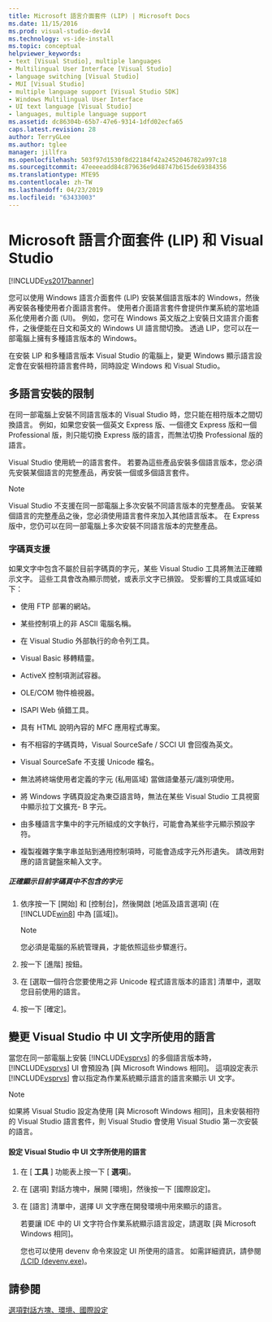 ```yaml
---
title: Microsoft 語言介面套件 (LIP) | Microsoft Docs
ms.date: 11/15/2016
ms.prod: visual-studio-dev14
ms.technology: vs-ide-install
ms.topic: conceptual
helpviewer_keywords:
- text [Visual Studio], multiple languages
- Multilingual User Interface [Visual Studio]
- language switching [Visual Studio]
- MUI [Visual Studio]
- multiple language support [Visual Studio SDK]
- Windows Multilingual User Interface
- UI text language [Visual Studio]
- languages, multiple language support
ms.assetid: dc86304b-65b7-47e6-9314-1dfd02ecfa65
caps.latest.revision: 28
author: TerryGLee
ms.author: tglee
manager: jillfra
ms.openlocfilehash: 503f97d1530f8d22184f42a2452046782a997c18
ms.sourcegitcommit: 47eeeeadd84c879636e9d48747b615de69384356
ms.translationtype: MTE95
ms.contentlocale: zh-TW
ms.lasthandoff: 04/23/2019
ms.locfileid: "63433003"
---
```

# <a name="microsoft-language-interface-packs-lips-and-visual-studio"></a>Microsoft 語言介面套件 (LIP) 和 Visual Studio
[!INCLUDE[vs2017banner](../includes/vs2017banner.md)]

您可以使用 Windows 語言介面套件 (LIP) 安裝某個語言版本的 Windows，然後再安裝各種使用者介面語言套件。 使用者介面語言套件會提供作業系統的當地語系化使用者介面 (UI)。 例如，您可在 Windows 英文版之上安裝日文語言介面套件，之後便能在日文和英文的 Windows UI 語言間切換。 透過 LIP，您可以在一部電腦上擁有多種語言版本的 Windows。

 在安裝 LIP 和多種語言版本 Visual Studio 的電腦上，變更 Windows 顯示語言設定會在安裝相符語言套件時，同時設定 Windows 和 Visual Studio。

## <a name="limitations-of-multi-language-installations"></a>多語言安裝的限制
 在同一部電腦上安裝不同語言版本的 Visual Studio 時，您只能在相符版本之間切換語言。 例如，如果您安裝一個英文 Express 版、一個德文 Express 版和一個 Professional 版，則只能切換 Express 版的語言，而無法切換 Professional 版的語言。

 Visual Studio 使用統一的語言套件。 若要為這些產品安裝多個語言版本，您必須先安裝某個語言的完整產品，再安裝一個或多個語言套件。

> [!NOTE]
> Visual Studio 不支援在同一部電腦上多次安裝不同語言版本的完整產品。 安裝某個語言的完整產品之後，您必須使用語言套件來加入其他語言版本。 在 Express 版中，您仍可以在同一部電腦上多次安裝不同語言版本的完整產品。

### <a name="support-for-code-pages"></a>字碼頁支援
 如果文字中包含不屬於目前字碼頁的字元，某些 Visual Studio 工具將無法正確顯示文字。 這些工具會改為顯示問號，或表示文字已損毀。 受影響的工具或區域如下：

- 使用 FTP 部署的網站。

- 某些控制項上的非 ASCII 電腦名稱。

- 在 Visual Studio 外部執行的命令列工具。

- Visual Basic 移轉精靈。

- ActiveX 控制項測試容器。

- OLE/COM 物件檢視器。

- ISAPI Web 偵錯工具。

- 具有 HTML 說明內容的 MFC 應用程式專案。

- 有不相容的字碼頁時，Visual SourceSafe / SCCI UI 會回復為英文。

- Visual SourceSafe 不支援 Unicode 檔名。

- 無法將終端使用者定義的字元 (私用區域) 當做語彙基元/識別項使用。

- 將 Windows 字碼頁設定為東亞語言時，無法在某些 Visual Studio 工具視窗中顯示拉丁文擴充- B 字元。

- 由多種語言字集中的字元所組成的文字執行，可能會為某些字元顯示預設字符。

- 複製複雜字集字串並貼到通用控制項時，可能會造成字元外形遺失。 請改用對應的語言鍵盤來輸入文字。

##### <a name="to-correctly-display-characters-that-are-not-included-in-the-current-code-page"></a>正確顯示目前字碼頁中不包含的字元

1. 依序按一下 [開始] 和 [控制台]，然後開啟 [地區及語言選項] (在 [!INCLUDE[win8](../includes/win8-md.md)] 中為 [區域])。

    > [!NOTE]
    > 您必須是電腦的系統管理員，才能依照這些步驟進行。

2. 按一下 [進階] 按鈕。

3. 在 [選取一個符合您要使用之非 Unicode 程式語言版本的語言] 清單中，選取您目前使用的語言。

4. 按一下 [確定]。

## <a name="changing-the-language-used-for-the-ui-text-in-visual-studio"></a>變更 Visual Studio 中 UI 文字所使用的語言
 當您在同一部電腦上安裝 [!INCLUDE[vsprvs](../includes/vsprvs-md.md)] 的多個語言版本時，[!INCLUDE[vsprvs](../includes/vsprvs-md.md)] UI 會預設為 [與 Microsoft Windows 相同]。 這項設定表示 [!INCLUDE[vsprvs](../includes/vsprvs-md.md)] 會以指定為作業系統顯示語言的語言來顯示 UI 文字。

> [!NOTE]
> 如果將 Visual Studio 設定為使用 [與 Microsoft Windows 相同]，且未安裝相符的 Visual Studio 語言套件，則 Visual Studio 會使用 Visual Studio 第一次安裝的語言。

#### <a name="to-set-the-language-that-is-used-for-the-ui-text-in-visual-studio"></a>設定 Visual Studio 中 UI 文字所使用的語言

1. 在 [ **工具** ] 功能表上按一下 [ **選項**]。

2. 在 [選項] 對話方塊中，展開 [環境]，然後按一下 [國際設定]。

3. 在 [語言] 清單中，選擇 UI 文字應在開發環境中用來顯示的語言。

    若要讓 IDE 中的 UI 文字符合作業系統顯示語言設定，請選取 [與 Microsoft Windows 相同]。

   您也可以使用 devenv 命令來設定 UI 所使用的語言。 如需詳細資訊，請參閱 [/LCID (devenv.exe)](../ide/reference/lcid-devenv-exe.md)。

## <a name="see-also"></a>請參閱
 [選項對話方塊、環境、國際設定](../ide/reference/international-settings-environment-options-dialog-box.md)